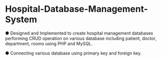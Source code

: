 # Hospital-Database-Management-System
● Designed and Implemented to create hospital management databases performing CRUD operation on various database including patient, doctor, department, rooms using PHP and MySQL.


● Connecting various database using primary key and foreign key.
